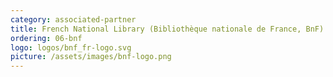 ```yaml
---
category: associated-partner
title: French National Library (Bibliothèque nationale de France, BnF)
ordering: 06-bnf
logo: logos/bnf_fr-logo.svg
picture: /assets/images/bnf-logo.png
---
```

